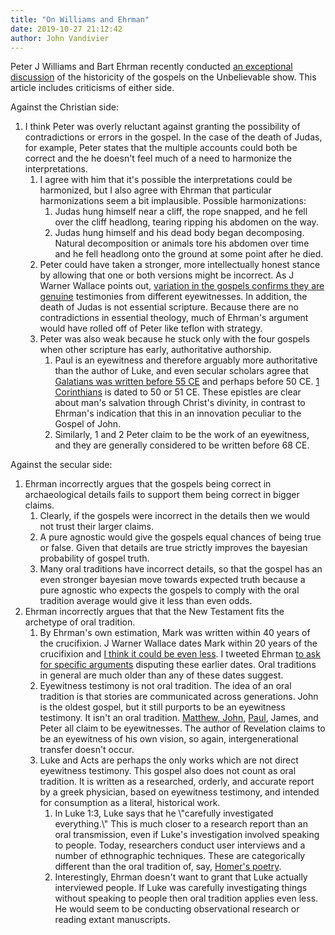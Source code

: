 ```yaml
---
title: "On Williams and Ehrman"
date: 2019-10-27 21:12:42
author: John Vandivier
---
```




<!-- wp:paragraph -->
<p>Peter J Williams and Bart Ehrman recently conducted <a href=\"https://www.youtube.com/watch?v=ZuZPPGvF_2I\">an exceptional discussion</a> of the historicity of the gospels on the Unbelievable show. This article includes criticisms of either side.</p>
<!-- /wp:paragraph -->

<!-- wp:paragraph -->
<p>Against the Christian side:</p>
<!-- /wp:paragraph -->

<!-- wp:list {\"ordered\":true} -->
<ol><li>I think Peter was overly reluctant against granting the possibility of contradictions or errors in the gospel. In the case of the death of Judas, for example, Peter states that the multiple accounts could both be correct and the he doesn't feel much of a need to harmonize the interpretations.<ol><li>I agree with him that it's possible the interpretations could be harmonized, but I also agree with Ehrman that particular harmonizations seem a bit implausible. Possible harmonizations:<ol><li>Judas hung himself near a cliff, the rope snapped, and he fell over the cliff headlong, tearing ripping his abdomen on the way.</li><li>Judas hung himself and his dead body began decomposing. Natural decomposition or animals tore his abdomen over time and he fell headlong onto the ground at some point after he died.</li></ol></li><li>Peter could have taken a stronger, more intellectually honest stance by allowing that one or both versions might be incorrect. As J Warner Wallace points out, <a href=\"https://coldcasechristianity.com/writings/a-witness-can-be-wrong-and-reliable/\">variation in the gospels confirms they are genuine</a> testimonies from different eyewitnesses. In addition, the death of Judas is not essential scripture. Because there are no contradictions in essential theology, much of Ehrman's argument would have rolled off of Peter like teflon with strategy.</li><li>Peter was also weak because he stuck only with the four gospels when other scripture has early, authoritative authorship.<ol><li>Paul is an eyewitness and therefore arguably more authoritative than the author of Luke, and even secular scholars agree that <a href=\"http://www.afterecon.com/philosophy-religion-and-apologetics/maybe-they-were-just-fucking-busy/\">Galatians was written before 55 CE</a> and perhaps before 50 CE. <a href=\"https://garycottrell.wordpress.com/2011/11/29/is-mark-based-on-eyewitness-testimony/\">1 Corinthians</a> is dated to 50 or 51 CE. These epistles are clear about man's salvation through Christ's divinity, in contrast to Ehrman's indication that this in an innovation peculiar to the Gospel of John.</li><li>Similarly, 1 and 2 Peter claim to be the work of an eyewitness, and they are generally considered to be written before 68 CE.</li></ol></li></ol></li></ol>
<!-- /wp:list -->

<!-- wp:paragraph -->
<p>Against the secular side:</p>
<!-- /wp:paragraph -->

<!-- wp:list {\"ordered\":true} -->
<ol><li>Ehrman incorrectly argues that the gospels being correct in archaeological details fails to support them being correct in bigger claims.<ol><li>Clearly, if the gospels were incorrect in the details then we would not trust their larger claims.</li><li>A pure agnostic would give the gospels equal chances of being true or false. Given that details are true strictly improves the bayesian probability of gospel truth.</li><li>Many oral traditions have incorrect details, so that the gospel has an even stronger bayesian move towards expected truth because a pure agnostic who expects the gospels to comply with the oral tradition average would give it less than even odds.</li></ol></li><li>Ehrman incorrectly argues that that the New Testament fits the archetype of oral tradition.<ol><li>By Ehrman's own estimation, Mark was written within 40 years of the crucifixion. J Warner Wallace dates Mark within 20 years of the crucifixion and <a href=\"http://www.afterecon.com/philosophy-religion-and-apologetics/maybe-they-were-just-fucking-busy/\">I think it could be even less</a>. I tweeted Ehrman <a href=\"https://twitter.com/JohnVandivier/status/1188597720661086209?s=20\">to ask for specific arguments</a> disputing these earlier dates. Oral traditions in general are much older than any of these dates suggest.</li><li>Eyewitness testimony is not oral tradition. The idea of an oral tradition is that stories are communicated across generations. John is the oldest gospel, but it still purports to be an eyewitness testimony. It isn't an oral tradition. <a href=\"https://www.str.org/articles/matthew-and-john-on-the-witness-stand#.XbY495NKhYk\">Matthew, John</a>, <a href=\"https://coldcasechristianity.com/writings/can-paul-be-considered-a-witness-if-he-never-actually-saw-jesus/\">Paul</a>, James, and Peter all claim to be eyewitnesses. The author of Revelation claims to be an eyewitness of his own vision, so again, intergenerational transfer doesn't occur.</li><li>Luke and Acts are perhaps the only works which are not direct eyewitness testimony. This gospel also does not count as oral tradition. It is written as a researched, orderly, and accurate report by a greek physician, based on eyewitness testimony, and intended for consumption as a literal, historical work.<ol><li>In Luke 1:3, Luke says that he \"carefully investigated everything.\" This is much closer to a research report than an oral transmission, even if Luke's investigation involved speaking to people. Today, researchers conduct user interviews and a number of ethnographic techniques. These are categorically different than the oral tradition of, say, <a href=\"https://en.wikipedia.org/w/index.php?title=Oral_tradition&amp;oldid=922255103#Ancient_Greece_and_Middle_East\">Homer's poetry</a>.</li><li>Interestingly, Ehrman doesn't want to grant that Luke actually interviewed people. If Luke was carefully investigating things without speaking to people then oral tradition applies even less. He would seem to be conducting observational research or reading extant manuscripts.</li></ol></li></ol></li></ol>
<!-- /wp:list -->